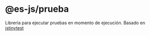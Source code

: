 # @es-js/prueba

Librería para ejecutar pruebas en momento de ejecución. Basado en [jstinytest](https://github.com/joewalnes/jstinytest/)
